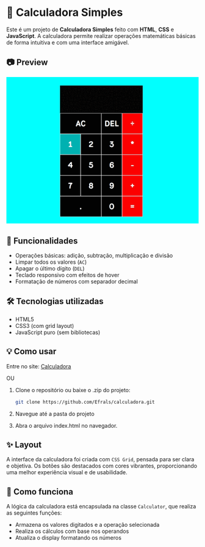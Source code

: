 # 🧮 Calculadora Simples

Este é um projeto de **Calculadora Simples** feito com **HTML**, **CSS** e **JavaScript**. A calculadora permite realizar operações matemáticas básicas de forma intuitiva e com uma interface amigável.

## 📷 Preview

<img src="assets/images/PreviewCalculadora.gif" alt="Preview da Calculadora" width="600"/>

## 🚀 Funcionalidades

- Operações básicas: adição, subtração, multiplicação e divisão
- Limpar todos os valores (`AC`)
- Apagar o último dígito (`DEL`)
- Teclado responsivo com efeitos de hover
- Formatação de números com separador decimal

## 🛠️ Tecnologias utilizadas

- HTML5
- CSS3 (com grid layout)
- JavaScript puro (sem bibliotecas)

## 💡 Como usar

Entre no site:
[Calculadora](https://calculadoraers.netlify.app)

OU

1. Clone o repositório ou baixe o .zip do projeto:
   ```bash
   git clone https://github.com/Efrals/calculadora.git

2. Navegue até a pasta do projeto

3. Abra o arquivo index.html no navegador.

## ✨ Layout

A interface da calculadora foi criada com `CSS Grid`, pensada para ser clara e objetiva. Os botões são destacados com cores vibrantes, proporcionando uma melhor experiência visual e de usabilidade.

## 🧠 Como funciona

A lógica da calculadora está encapsulada na classe `Calculator`, que realiza as seguintes funções:

- Armazena os valores digitados e a operação selecionada
- Realiza os cálculos com base nos operandos
- Atualiza o display formatando os números
